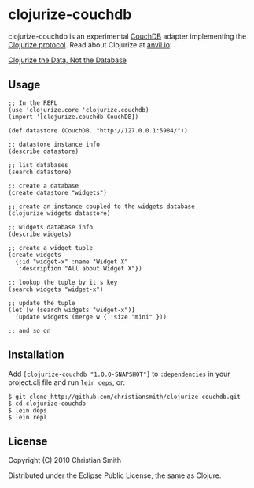 # clojurize-couchdb

clojurize-couchdb is an experimental [CouchDB](http://couchdb.apache.org/) adapter implementing the [Clojurize protocol](http://github.com/christiansmith/clojurize-protocol). Read about Clojurize at [anvil.io](http://anvil.io/):

[Clojurize the Data, Not the Database](http://anvil.io/2010/10/25/clojurize-the-data-not-the-database.html)

## Usage

    ;; In the REPL
    (use 'clojurize.core 'clojurize.couchdb)
    (import '[clojurize.couchdb CouchDB])

    (def datastore (CouchDB. "http://127.0.0.1:5984/"))

    ;; datastore instance info
    (describe datastore)

    ;; list databases
    (search datastore)
    
    ;; create a database
    (create datastore "widgets")

    ;; create an instance coupled to the widgets database
    (clojurize widgets datastore)

    ;; widgets database info
    (describe widgets)

    ;; create a widget tuple 
    (create widgets 
      {:id "widget-x" :name "Widget X"
       :description "All about Widget X"})

    ;; lookup the tuple by it's key
    (search widgets "widget-x")

    ;; update the tuple
    (let [w (search widgets "widget-x")]
      (update widgets (merge w { :size "mini" }))

    ;; and so on

    
## Installation

Add `[clojurize-couchdb "1.0.0-SNAPSHOT"]` to `:dependencies` in your
project.clj file and run `lein deps`, or:

    $ git clone http://github.com/christiansmith/clojurize-couchdb.git
    $ cd clojurize-couchdb
    $ lein deps
    $ lein repl

## License

Copyright (C) 2010 Christian Smith

Distributed under the Eclipse Public License, the same as Clojure.
